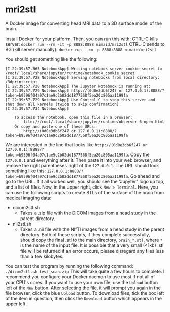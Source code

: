 # mri2stl
A Docker image for converting head MRI data to a 3D surface model of the brain.

Install Docker for your platform. Then, you can run this with:
CTRL-C kills server: `docker run --rm -it -p 8888:8888 nimaid/mri2stl`
CTRL-C sends to BG (kill server manually): `docker run --rm -p 8888:8888 nimaid/mri2stl`

You should get something like the following:
```
[I 22:39:57.565 NotebookApp] Writing notebook server cookie secret to /root/.local/share/jupyter/runtime/notebook_cookie_secret
[I 22:39:57.728 NotebookApp] Serving notebooks from local directory: /3dprintscript
[I 22:39:57.728 NotebookApp] The Jupyter Notebook is running at:
[I 22:39:57.729 NotebookApp] http://(0d0e3db6f247 or 127.0.0.1):8888/?token=b9596f04a97c1ae9c2b02dd1877568f5ea20c805aa1199fa
[I 22:39:57.729 NotebookApp] Use Control-C to stop this server and shut down all kernels (twice to skip confirmation).
[C 22:39:57.734 NotebookApp]

    To access the notebook, open this file in a browser:
        file:///root/.local/share/jupyter/runtime/nbserver-6-open.html
    Or copy and paste one of these URLs:
        http://(0d0e3db6f247 or 127.0.0.1):8888/?token=b9596f04a97c1ae9c2b02dd1877568f5ea20c805aa1199fa
```
We are interested in the line that looks like `http://(0d0e3db6f247 or 127.0.0.1):8888/?token=b9596f04a97c1ae9c2b02dd1877568f5ea20c805aa1199fa`. Copy the `127.0.0.1` and everything after it. Then paste it into your web browser, and remove the right parentheses right of the `127.0.0.1`. The URL should look something like this: `127.0.0.1:8888/?token=b9596f04a97c1ae9c2b02dd1877568f5ea20c805aa1199fa`. Go ahead and go to the URL. If it all worked well, you should see the "Jupyter" logo up top, and a list of files.
Now, in the upper right, click `New > Terminal`. Here, you can use the following scripts to create STLs of the surface of the brain from medical imaging data:
* dicom2stl.sh
  * Takes a .zip file with the DICOM images from a head study in the parent directory.
* nii2stl.sh
  * Takes a .nii file with the NIfTI images from a head study in the parent directory.
Both of these scripts, if they complete successfully, should copy the final .stl to the main directory, `brain_*.stl`, where `*` is the name of the input file. It is possible that a very small (<1kb) .stl file will be returned if an error occurs, please disregard any files less than a few kilobytes.

You can test the program by running the following command:
`./dicom2stl.sh test_scan.zip`
This will take quite a few hours to complete. I recommend you configure your Docker daemon to use most if not all of your CPU's cores.
If you want to use your own file, use the `Upload` button left of the `New` button. After selecting the file, it will prompt you again in the file browser, click the blue `Upload` button.
To download files, tick the box left of the item in question, then click the `Download` button which appears in the upper left.